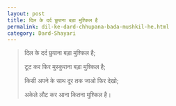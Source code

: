 ```yaml
---
layout: post
title: दिल के दर्द छुपाना बड़ा मुश्किल है
permalink: dil-ke-dard-chhupana-bada-mushkil-he.html
category: Dard-Shayari
---
```

> दिल के दर्द छुपाना बड़ा मुश्किल है;
> 
> टूट कर फिर मुस्कुराना बड़ा मुश्किल है;
> 
> किसी अपने के साथ दूर तक जाओ फिर देखो;
> 
> अकेले लौट कर आना कितना मुश्किल है।
